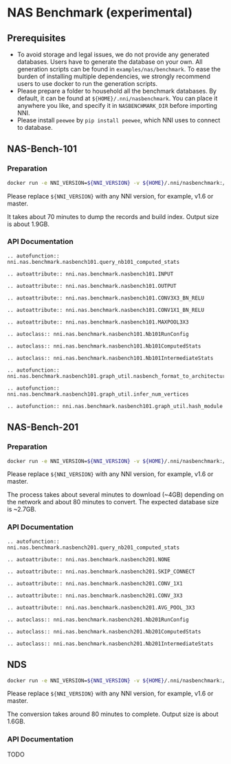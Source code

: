 # NAS Benchmark (experimental)

## Prerequisites

* To avoid storage and legal issues, we do not provide any generated databases. Users have to generate the database on your own. All generation scripts can be found in `examples/nas/benchmark`. To ease the burden of installing multiple dependencies, we strongly recommend users to use docker to run the generation scripts.
* Please prepare a folder to household all the benchmark databases. By default, it can be found at `${HOME}/.nni/nasbenchmark`. You can place it anywhere you like, and specify it in `NASBENCHMARK_DIR` before importing NNI.
* Please install `peewee` by `pip install peewee`, which NNI uses to connect to database.

## NAS-Bench-101

### Preparation

```bash
docker run -e NNI_VERSION=${NNI_VERSION} -v ${HOME}/.nni/nasbenchmark:/outputs .:/root tensorflow/tensorflow:1.15.2-py3 /bin/bash /root/nasbench101.sh
```

Please replace `${NNI_VERSION}` with any NNI version, for example, v1.6 or master.

It takes about 70 minutes to dump the records and build index. Output size is about 1.9GB.

### API Documentation

```eval_rst
.. autofunction:: nni.nas.benchmark.nasbench101.query_nb101_computed_stats

.. autoattribute:: nni.nas.benchmark.nasbench101.INPUT

.. autoattribute:: nni.nas.benchmark.nasbench101.OUTPUT

.. autoattribute:: nni.nas.benchmark.nasbench101.CONV3X3_BN_RELU

.. autoattribute:: nni.nas.benchmark.nasbench101.CONV1X1_BN_RELU

.. autoattribute:: nni.nas.benchmark.nasbench101.MAXPOOL3X3

.. autoclass:: nni.nas.benchmark.nasbench101.Nb101RunConfig

.. autoclass:: nni.nas.benchmark.nasbench101.Nb101ComputedStats

.. autoclass:: nni.nas.benchmark.nasbench101.Nb101IntermediateStats

.. autofunction:: nni.nas.benchmark.nasbench101.graph_util.nasbench_format_to_architecture_repr

.. autofunction:: nni.nas.benchmark.nasbench101.graph_util.infer_num_vertices

.. autofunction:: nni.nas.benchmark.nasbench101.graph_util.hash_module
```

## NAS-Bench-201

### Preparation

```bash
docker run -e NNI_VERSION=${NNI_VERSION} -v ${HOME}/.nni/nasbenchmark:/outputs .:/root ufoym/deepo:torch-cpu /bin/bash /root/nasbench201.sh
```

Please replace `${NNI_VERSION}` with any NNI version, for example, v1.6 or master.

The process takes about several minutes to download (~4GB) depending on the network and about 80 minutes to convert. The expected database size is ~2.7GB.

### API Documentation


```eval_rst
.. autofunction:: nni.nas.benchmark.nasbench201.query_nb201_computed_stats

.. autoattribute:: nni.nas.benchmark.nasbench201.NONE

.. autoattribute:: nni.nas.benchmark.nasbench201.SKIP_CONNECT

.. autoattribute:: nni.nas.benchmark.nasbench201.CONV_1X1

.. autoattribute:: nni.nas.benchmark.nasbench201.CONV_3X3

.. autoattribute:: nni.nas.benchmark.nasbench201.AVG_POOL_3X3

.. autoclass:: nni.nas.benchmark.nasbench201.Nb201RunConfig

.. autoclass:: nni.nas.benchmark.nasbench201.Nb201ComputedStats

.. autoclass:: nni.nas.benchmark.nasbench201.Nb201IntermediateStats
```

## NDS

```bash
docker run -e NNI_VERSION=${NNI_VERSION} -v ${HOME}/.nni/nasbenchmark:/outputs .:/root python:3.8 /bin/bash /root/nds.sh
```

Please replace `${NNI_VERSION}` with any NNI version, for example, v1.6 or master.

The conversion takes around 80 minutes to complete. Output size is about 1.6GB.

### API Documentation

TODO
